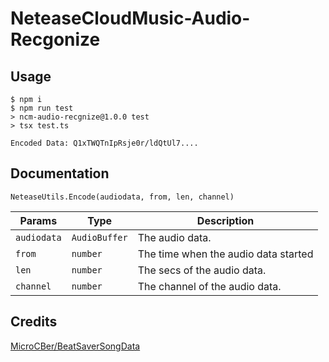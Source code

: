 # NeteaseCloudMusic-Audio-Recgonize

## Usage

```
$ npm i
$ npm run test
> ncm-audio-recgnize@1.0.0 test
> tsx test.ts

Encoded Data: Q1xTWQTnIpRsje0r/ldQtUl7....
```

## Documentation

```NeteaseUtils.Encode(audiodata, from, len, channel)```

Params| Type |Description|
|-------|-------|-------|
```audiodata``` | `AudioBuffer` | The audio data. 
```from``` | `number` | The time when the audio data started
```len``` | `number` | The secs of the audio data.
```channel``` | `number` | The channel of the audio data.


## Credits

[MicroCBer/BeatSaverSongData](https://github.com/MicroCBer/BeatSaverSongData)
